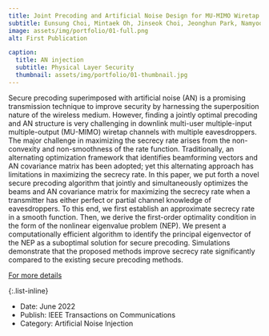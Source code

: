 ```yaml
---
title: Joint Precoding and Artificial Noise Design for MU-MIMO Wiretap Channels
subtitle: Eunsung Choi, Mintaek Oh, Jinseok Choi, Jeonghun Park, Namyoon Lee, and Naofal Al-Dhahir
image: assets/img/portfolio/01-full.png
alt: First Publication

caption:
  title: AN injection
  subtitle: Physical Layer Security
  thumbnail: assets/img/portfolio/01-thumbnail.jpg
---
```

 Secure precoding superimposed  with artificial noise (AN) is a promising transmission technique to improve security by harnessing the superposition nature of the wireless medium. However, finding a jointly optimal precoding and AN structure is very challenging in downlink multi-user multiple-input  multiple-output (MU-MIMO) wiretap channels with multiple eavesdroppers. The major challenge in maximizing the secrecy rate arises from the non-convexity and non-smoothness of the rate function. Traditionally, an alternating optimization framework that identifies beamforming vectors and AN covariance matrix has been adopted; yet this alternating approach has  limitations in maximizing the secrecy rate. In this paper, we put forth a novel secure precoding algorithm that jointly and simultaneously optimizes the beams and AN covariance matrix for maximizing the secrecy rate when a transmitter has either perfect or partial channel knowledge of eavesdroppers. To this end, we first establish an approximate secrecy rate in a smooth function. Then, we derive the first-order optimality condition in the form of the nonlinear eigenvalue problem (NEP). We present a computationally efficient algorithm to identify the principal eigenvector of the NEP as a suboptimal solution for secure precoding. Simulations demonstrate that the proposed methods improve secrecy rate significantly compared to the existing secure precoding methods. 

[For more details](https://arxiv.org/abs/2207.09823)

{:.list-inline}
- Date: June 2022
- Publish: IEEE Transactions on Communications
- Category: Artificial Noise Injection

